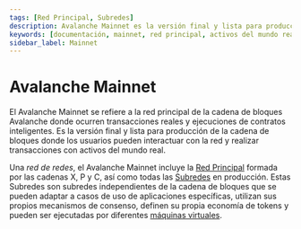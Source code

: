 ```yaml
---
tags: [Red Principal, Subredes]
description: Avalanche Mainnet es la versión final y lista para producción de la cadena de bloques donde los usuarios pueden interactuar con la red y realizar transacciones con activos del mundo real.
keywords: [documentación, mainnet, red principal, activos del mundo real, construir en avalanche]
sidebar_label: Mainnet
---
```


# Avalanche Mainnet

El Avalanche Mainnet se refiere a la red principal de la cadena de bloques Avalanche donde ocurren transacciones reales
y ejecuciones de contratos inteligentes. Es la versión final y lista para producción de la
cadena de bloques donde los usuarios pueden interactuar con la red y realizar transacciones con activos del mundo real.

Una _red de redes_, el Avalanche Mainnet incluye la
[Red Principal](/learn/avalanche/avalanche-platform.md)
formada por las cadenas X, P y C, así como todas las
[Subredes](/learn/avalanche/subnets-overview.md) en producción. Estas Subredes son subredes independientes de la cadena de bloques
que se pueden adaptar a casos de uso de aplicaciones específicas, utilizan sus propios mecanismos de consenso, definen
su propia economía de tokens y pueden ser ejecutadas por diferentes [máquinas virtuales](docs/learn/avalanche/virtual-machines.md).